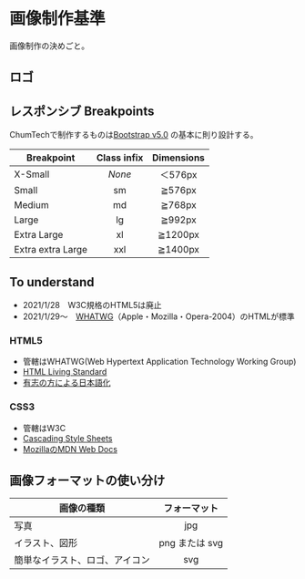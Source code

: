 # 画像制作基準

画像制作の決めごと。

## ロゴ


## レスポンシブ Breakpoints

ChumTechで制作するものは[Bootstrap v5.0](https://getbootstrap.jp/docs/5.0/layout/breakpoints/) の基本に則り設計する。

|Breakpoint|Class infix|Dimensions|
|---|:---:|:---:|
|X-Small|_None_|＜576px|
|Small|sm|≧576px|
|Medium|md|≧768px|
|Large|lg|≧992px|
|Extra Large|xl|≧1200px|
|Extra extra Large|xxl|≧1400px|

## To understand

- 2021/1/28　W3C規格のHTML5は廃止
- 2021/1/29～　[WHATWG](https://whatwg.org/)（Apple・Mozilla・Opera-2004）のHTMLが標準

### HTML5

- 管轄はWHATWG(Web Hypertext Application Technology Working Group)
- [HTML Living Standard](https://html.spec.whatwg.org/)
- [有志の方による日本語化](https://momdo.github.io/html/)

### CSS3

- 管轄はW3C
- [Cascading Style Sheets](https://www.w3.org/Style/CSS/)
- [MozillaのMDN Web Docs](https://developer.mozilla.org/ja/docs/Web/CSS)

## 画像フォーマットの使い分け

|画像の種類|フォーマット|
|---|:---:|
|写真|jpg|
|イラスト、図形|png または svg|
|簡単なイラスト、ロゴ、アイコン|svg|
